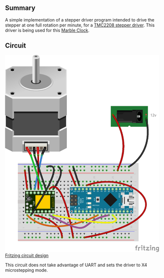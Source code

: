 ## Summary

A simple implementation of a stepper driver program intended to drive the stepper at one full rotation per minute, for a [TMC2208 stepper driver](https://wiki.fysetc.com/TMC2208/).  This driver is being used for this [Marble Clock](https://www.thingiverse.com/thing:4891112).

## Circuit

![Clock circuit](fritzing/marble_clock_bb.png)
[Fritzing circuit design](fritzing/marble_clock.fzz)

This circuit does not take advantage of UART and sets the driver to X4 microstepping mode.
